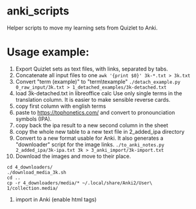 # anki_scripts
Helper scripts to move my learning sets from Quizlet to Anki.

# Usage example:
1. Export Quizlet sets as text files, with links, separated by tabs.
1. Concatenate all input files to one
`awk '{print $0}' 3k-*.txt > 3k.txt`
1. Convert "term (example)" to "term\texample"
`./detach_example.py 0_raw_input/3k.txt > 1_detached_examples/3k-detached.txt`
1. load 3k-detached.txt in libreoffice calc
    Use only single terms in the translation column. It is easier to make sensible reverse cards.
1. copy first column with english terms
1. paste to https://tophonetics.com/ and convert to pronounciation symbols (IPA).
1. copy back the ipa result to a new second column in the sheet
1. copy the whole new table to a new text file in 2_added_ipa directory
1. Convert to a new format usable for Anki. It also generates a "downloader" script for the image links.
`./to_anki_notes.py 2_added_ipa/3k-ipa.txt 3k > 3_anki_import/3k-import.txt`
1. Download the images and move to their place.
```mv download_media_3k.sh 4_downloaders/
cd 4_downloaders/
./download_media_3k.sh
cd ..
cp -r 4_downloaders/media/* ~/.local/share/Anki2/User\ 1/collection.media/
```
1. import in Anki (enable html tags)

